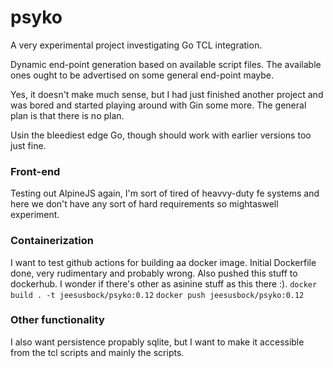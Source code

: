 # psyko

A very experimental project investigating Go TCL integration.

Dynamic end-point generation based on available script files. The available
ones ought to be advertised on some general end-point maybe.

Yes, it doesn't make much sense, but I had just finished another project
and was bored and started playing around with Gin some more. The general
plan is that there is no plan.

Usin the bleediest edge Go, though should work with earlier versions too just fine.

### Front-end

Testing out AlpineJS again, I'm sort of tired of heavvy-duty fe systems and here
we don't have any sort of hard requirements so mightaswell experiment.

### Containerization

I want to test github actions for building aa docker image. Initial Dockerfile done, very
rudimentary and probably wrong. Also pushed this stuff to dockerhub. I wonder if there's
other as asinine stuff as this there :).
`docker build . -t jeesusbock/psyko:0.12`
`docker push jeesusbock/psyko:0.12`

### Other functionality
I also want persistence propably sqlite, but I want to make it accessible from
the tcl scripts and mainly the scripts.
